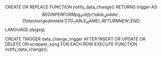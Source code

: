CREATE OR REPLACE FUNCTION notify_data_change() RETURNS trigger AS $$
BEGIN
    PERFORM pg_notify('table_update', 'Data changed in table ' || TG_TABLE_NAME);
    RETURN NEW;
END;
$$ LANGUAGE plpgsql;


CREATE TRIGGER data_change_trigger
AFTER INSERT OR UPDATE OR DELETE ON scrapper_song
FOR EACH ROW EXECUTE FUNCTION notify_data_change();
